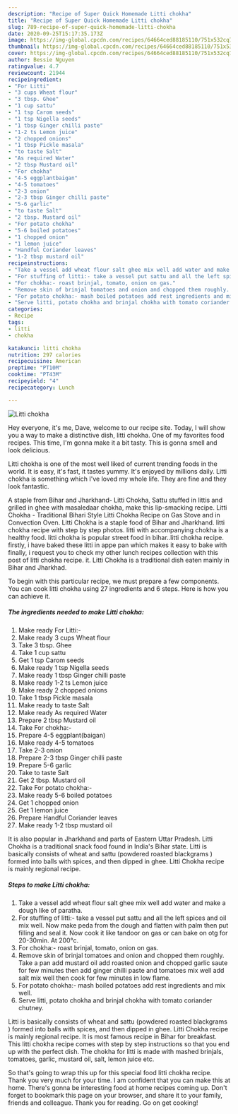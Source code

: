 ```yaml
---
description: "Recipe of Super Quick Homemade Litti chokha"
title: "Recipe of Super Quick Homemade Litti chokha"
slug: 789-recipe-of-super-quick-homemade-litti-chokha
date: 2020-09-25T15:17:35.173Z
image: https://img-global.cpcdn.com/recipes/64664ced88185110/751x532cq70/litti-chokha-recipe-main-photo.jpg
thumbnail: https://img-global.cpcdn.com/recipes/64664ced88185110/751x532cq70/litti-chokha-recipe-main-photo.jpg
cover: https://img-global.cpcdn.com/recipes/64664ced88185110/751x532cq70/litti-chokha-recipe-main-photo.jpg
author: Bessie Nguyen
ratingvalue: 4.7
reviewcount: 21944
recipeingredient:
- "For Litti"
- "3 cups Wheat flour"
- "3 tbsp. Ghee"
- "1 cup sattu"
- "1 tsp Carom seeds"
- "1 tsp Nigella seeds"
- "1 tbsp Ginger chilli paste"
- "1-2 ts Lemon juice"
- "2 chopped onions"
- "1 tbsp Pickle masala"
- "to taste Salt"
- "As required Water"
- "2 tbsp Mustard oil"
- "For chokha"
- "4-5 eggplantbaigan"
- "4-5 tomatoes"
- "2-3 onion"
- "2-3 tbsp Ginger chilli paste"
- "5-6 garlic"
- "to taste Salt"
- "2 tbsp. Mustard oil"
- "For potato chokha"
- "5-6 boiled potatoes"
- "1 chopped onion"
- "1 lemon juice"
- "Handful Coriander leaves"
- "1-2 tbsp mustard oil"
recipeinstructions:
- "Take a vessel add wheat flour salt ghee mix well add water and make a dough like of paratha."
- "For stuffing of litti:- take a vessel put sattu and all the left spices and oil mix well. Now make peda from the dough and flatten with palm then put filling and seal it. Now cook it like tandoor on gas or can bake on otg for 20-30min. At 200°c."
- "For chokha:- roast brinjal, tomato, onion on gas."
- "Remove skin of brinjal tomatoes and onion and chopped them roughly. Take a pan add mustard oil add roasted onion and chopped garlic saute for few minutes then add ginger chilli paste and tomatoes mix well add salt mix well then cook for few minutes in low flame."
- "For potato chokha:- mash boiled potatoes add rest ingredients and mix well."
- "Serve litti, potato chokha and brinjal chokha with tomato coriander chutney."
categories:
- Recipe
tags:
- litti
- chokha

katakunci: litti chokha 
nutrition: 297 calories
recipecuisine: American
preptime: "PT10M"
cooktime: "PT43M"
recipeyield: "4"
recipecategory: Lunch

---
```



![Litti chokha](https://img-global.cpcdn.com/recipes/64664ced88185110/751x532cq70/litti-chokha-recipe-main-photo.jpg)

Hey everyone, it's me, Dave, welcome to our recipe site. Today, I will show you a way to make a distinctive dish, litti chokha. One of my favorites food recipes. This time, I'm gonna make it a bit tasty. This is gonna smell and look delicious.

Litti chokha is one of the most well liked of current trending foods in the world. It is easy, it's fast, it tastes yummy. It's enjoyed by millions daily. Litti chokha is something which I've loved my whole life. They are fine and they look fantastic.

A staple from Bihar and Jharkhand- Litti Chokha, Sattu stuffed in littis and grilled in ghee with masaledaar chokha, make this lip-smacking recipe. Litti Chokha - Traditional Bihari Style Litti Chokha Recipe on Gas Stove and in Convection Oven. Litti Chokha is a staple food of Bihar and Jharkhand. litti chokha recipe with step by step photos. litti with accompanying chokha is a healthy food. litti chokha is popular street food in bihar..litti chokha recipe. firstly, i have baked these litti in appe pan which makes it easy to bake with finally, i request you to check my other lunch recipes collection with this post of litti chokha recipe. it. Litti Chokha is a traditional dish eaten mainly in Bihar and Jharkhad.


To begin with this particular recipe, we must prepare a few components. You can cook litti chokha using 27 ingredients and 6 steps. Here is how you can achieve it.

<!--inarticleads1-->

##### The ingredients needed to make Litti chokha:

1. Make ready For Litti:-
1. Make ready 3 cups Wheat flour
1. Take 3 tbsp. Ghee
1. Take 1 cup sattu
1. Get 1 tsp Carom seeds
1. Make ready 1 tsp Nigella seeds
1. Make ready 1 tbsp Ginger chilli paste
1. Make ready 1-2 ts Lemon juice
1. Make ready 2 chopped onions
1. Take 1 tbsp Pickle masala
1. Make ready to taste Salt
1. Make ready As required Water
1. Prepare 2 tbsp Mustard oil
1. Take For chokha:-
1. Prepare 4-5 eggplant(baigan)
1. Make ready 4-5 tomatoes
1. Take 2-3 onion
1. Prepare 2-3 tbsp Ginger chilli paste
1. Prepare 5-6 garlic
1. Take to taste Salt
1. Get 2 tbsp. Mustard oil
1. Take For potato chokha:-
1. Make ready 5-6 boiled potatoes
1. Get 1 chopped onion
1. Get 1 lemon juice
1. Prepare Handful Coriander leaves
1. Make ready 1-2 tbsp mustard oil


It is also popular in Jharkhand and parts of Eastern Uttar Pradesh. Litti Chokha is a traditional snack food found in India&#39;s Bihar state. Litti is basically consists of wheat and sattu (powdered roasted blackgrams ) formed into balls with spices, and then dipped in ghee. Litti Chokha recipe is mainly regional recipe. 

<!--inarticleads2-->

##### Steps to make Litti chokha:

1. Take a vessel add wheat flour salt ghee mix well add water and make a dough like of paratha.
1. For stuffing of litti:- take a vessel put sattu and all the left spices and oil mix well. Now make peda from the dough and flatten with palm then put filling and seal it. Now cook it like tandoor on gas or can bake on otg for 20-30min. At 200°c.
1. For chokha:- roast brinjal, tomato, onion on gas.
1. Remove skin of brinjal tomatoes and onion and chopped them roughly. Take a pan add mustard oil add roasted onion and chopped garlic saute for few minutes then add ginger chilli paste and tomatoes mix well add salt mix well then cook for few minutes in low flame.
1. For potato chokha:- mash boiled potatoes add rest ingredients and mix well.
1. Serve litti, potato chokha and brinjal chokha with tomato coriander chutney.


Litti is basically consists of wheat and sattu (powdered roasted blackgrams ) formed into balls with spices, and then dipped in ghee. Litti Chokha recipe is mainly regional recipe. It is most famous recipe in Bihar for breakfast. This litti chokha recipe comes with step by step instructions so that you end up with the perfect dish. The chokha for litti is made with mashed brinjals, tomatoes, garlic, mustard oil, salt, lemon juice etc. 

So that's going to wrap this up for this special food litti chokha recipe. Thank you very much for your time. I am confident that you can make this at home. There's gonna be interesting food at home recipes coming up. Don't forget to bookmark this page on your browser, and share it to your family, friends and colleague. Thank you for reading. Go on get cooking!
